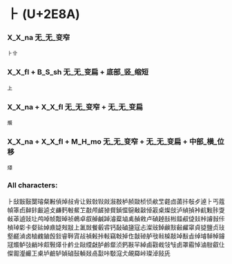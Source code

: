 # ⺊ (U+2E8A) 

### X_X_na 无_无_变窄
`⺊卝`

### X_X_fl + B_S_sh 无_无_变扁 + 底部_竖_缩短
`上`

### X_X_na + X_X_fl 无_无_变窄 + 无_无_变扁
`爘`

### X_X_na + X_X_fl + M_H_mo 无_无_变窄 + 无_无_变扁 + 中部_横_位移
`㷹`

### All characters:
⺊㪆㪞敯闅璿粲㪠偵焯敊肻让㪢㪪㪋㪐潊㪊栌赪敠桢侦欳㫔壡㔽蓾拤敧歺逴⺊丐蔻幀䈇卣繛鉲㪭逌攴鹻麫㪑䱗䒙㪩颅鹾㹿䝳鍞㒠䳹㪌敼倬䈛桌燦敆泸緽揁裃䴚敤胩㪅㪕䓬遉䜴圵鸬啅帧敽晫祯鵫卓㕡䑲鹹踔濬薒塷禼赬敹卢碵趠㪗㪔䪥㕟偼㪈桛䜜㪖佧楨琸㣓卡㛑㢟婥鼑媫㪎㪜上㲶敱餐㲊䜭钙敮磠䀋寇忐澯㪒鋽鹸㪡㪫䴞窧貞㨗鹽贞㺳壑鹺湞卤樐䴜鏀㲃鈙睿鞐寊敁禎㪝挊軙竊㪏掉㑅㪧䂽舻㪃㪓槕敲竨㪨㫖绰龼䮓棹䥧冦爘鲈㢭䴛垰㕢斅㷹卝鹶㐀敺䌄㪥胪鹷韰浈鈣㪛羋綽鹵㪬㦸㪁㪂卥罩䨷悼滷敡叡仩儏㔪瀣䴝㠪㮚垆鹼轳媜硵鼔䡠敥卨㪮咔斀滱仧䚃羄峠璨淖敍兏
